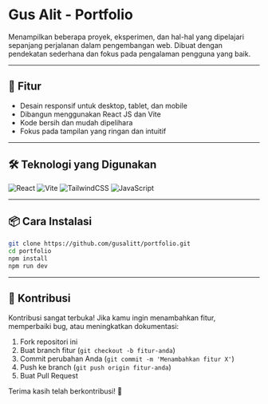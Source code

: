 # Gus Alit - Portfolio

Menampilkan beberapa proyek, eksperimen, dan hal-hal yang dipelajari sepanjang perjalanan dalam pengembangan web. Dibuat dengan pendekatan sederhana dan fokus pada pengalaman pengguna yang baik.

---

## 🚀 Fitur

- Desain responsif untuk desktop, tablet, dan mobile
- Dibangun menggunakan React JS dan Vite
- Kode bersih dan mudah dipelihara
- Fokus pada tampilan yang ringan dan intuitif

---

## 🛠 Teknologi yang Digunakan

![React](https://img.shields.io/badge/React-%2320232a.svg?style=flat&logo=react&logoColor=61DAFB)
![Vite](https://img.shields.io/badge/Vite-646CFF?style=flat&logo=vite&logoColor=white)
![TailwindCSS](https://img.shields.io/badge/TailwindCSS-38B2AC?style=flat&logo=tailwind-css&logoColor=white)
![JavaScript](https://img.shields.io/badge/JavaScript-F7DF1E?style=flat&logo=javascript&logoColor=black)

---

## 📦 Cara Instalasi

```bash
git clone https://github.com/gusalitt/portfolio.git
cd portfolio
npm install
npm run dev
```

---

## 🤝 Kontribusi

Kontribusi sangat terbuka! Jika kamu ingin menambahkan fitur, memperbaiki bug, atau meningkatkan dokumentasi:

1. Fork repositori ini
2. Buat branch fitur (`git checkout -b fitur-anda`)
3. Commit perubahan Anda (`git commit -m 'Menambahkan fitur X'`)
4. Push ke branch (`git push origin fitur-anda`)
5. Buat Pull Request

Terima kasih telah berkontribusi! 🙌
